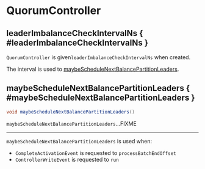 # QuorumController

## leaderImbalanceCheckIntervalNs { #leaderImbalanceCheckIntervalNs }

`QuorumController` is given`leaderImbalanceCheckIntervalNs` when created.

The interval is used to [maybeScheduleNextBalancePartitionLeaders](#maybeScheduleNextBalancePartitionLeaders).

## maybeScheduleNextBalancePartitionLeaders { #maybeScheduleNextBalancePartitionLeaders }

```java
void maybeScheduleNextBalancePartitionLeaders()
```

`maybeScheduleNextBalancePartitionLeaders`...FIXME

---

`maybeScheduleNextBalancePartitionLeaders` is used when:

* `CompleteActivationEvent` is requested to `processBatchEndOffset`
* `ControllerWriteEvent` is requested to `run`
